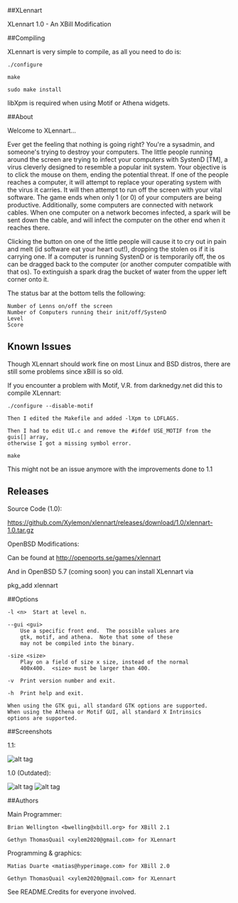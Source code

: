 ##XLennart

XLennart 1.0 - An XBill Modification

##Compiling

XLennart is very simple to compile, as all you need to do is:

	./configure

	make

	sudo make install

libXpm is required when using Motif or Athena widgets.

##About

Welcome to XLennart...

Ever get the feeling that nothing is going right?  You're a sysadmin,
and someone's trying to destroy your computers.  The little people
running around the screen are trying to infect your computers with
SystenD [TM], a virus cleverly  designed to resemble a popular
init system.  Your objective is to click the mouse on them, ending
the potential threat.  If one of the people reaches a computer, it will
attempt to replace your operating system with the virus it carries. It
will then attempt to run off the screen with your vital software.  The
game ends when only 1 (or 0) of your computers are being productive.
Additionally, some computers are connected with network cables.  When
one computer on a network becomes infected, a spark will be sent down
the cable, and will infect the computer on the other end when it reaches
there.

Clicking the button on one of the little people will cause it to cry out
in pain and melt (id software eat your heart out!), dropping the stolen
os if it is carrying one.  If a computer is running SystenD or is
temporarily off, the os can be dragged back to the computer (or
another computer compatible with that os).  To extinguish a spark drag
the bucket of water from the upper left corner onto it.

The status bar at the bottom tells the following:
	
	Number of Lenns on/off the screen
	Number of Computers running their init/off/SystenD
	Level
	Score

## Known Issues

Though XLennart should work fine on most Linux and BSD distros, there are 
still some problems since xBill is so old. 

If you encounter a problem with Motif, V.R. from darknedgy.net did this to 
compile XLennart:

	./configure --disable-motif

	Then I edited the Makefile and added -lXpm to LDFLAGS.

	Then I had to edit UI.c and remove the #ifdef USE_MOTIF from the guis[] array, 
	otherwise I got a missing symbol error.

	make 

This might not be an issue anymore with the improvements done to 1.1

## Releases

Source Code (1.0):

https://github.com/Xylemon/xlennart/releases/download/1.0/xlennart-1.0.tar.gz

OpenBSD Modifications:

Can be found at http://openports.se/games/xlennart

And in OpenBSD 5.7 (coming soon) you can install XLennart via

pkg_add xlennart


##Options

	-l <n>	Start at level n.

	--gui <gui>
		Use a specific front end.  The possible values are
		gtk, motif, and athena.  Note that some of these
		may not be compiled into the binary.

	-size <size>
		Play on a field of size x size, instead of the normal
		400x400.  <size> must be larger than 400.

	-v	Print version number and exit.

	-h	Print help and exit.

	When using the GTK gui, all standard GTK options are supported.
	When using the Athena or Motif GUI, all standard X Intrinsics
	options are supported.


##Screenshots

1.1:

![alt tag](http://www.bloodbathsoftworks.com/xylemon/images/screenshots/xlennart/xlennartscreen3.png)

1.0 (Outdated):

![alt tag](http://www.bloodbathsoftworks.com/xylemon/images/screenshots/xlennart/xlennartscreen1.png)
![alt tag](http://www.bloodbathsoftworks.com/xylemon/images/screenshots/xlennart/xlennartscreen2.png)

##Authors

Main Programmer:

	Brian Wellington <bwelling@xbill.org> for XBill 2.1

	Gethyn ThomasQuail <xylem2020@gmail.com> for XLennart

Programming & graphics:

	Matias Duarte <matias@hyperimage.com> for XBill 2.0

	Gethyn ThomasQuail <xylem2020@gmail.com> for XLennart

See README.Credits for everyone involved.
